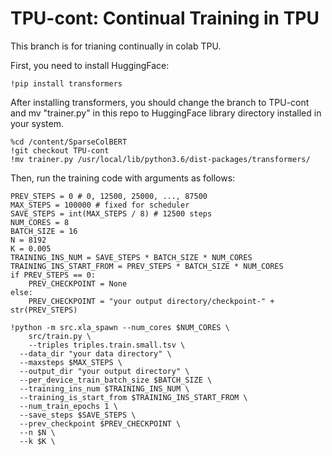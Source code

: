 # TPU-cont: Continual Training in TPU

This branch is for trianing continually in colab TPU.

First, you need to install HuggingFace:
```
!pip install transformers
```

After installing transformers, you should change the branch to TPU-cont and mv "trainer.py" in this repo to HuggingFace library directory installed in your system.
```
%cd /content/SparseColBERT 
!git checkout TPU-cont
!mv trainer.py /usr/local/lib/python3.6/dist-packages/transformers/
```

Then, run the training code with arguments as follows:

```
PREV_STEPS = 0 # 0, 12500, 25000, ..., 87500
MAX_STEPS = 100000 # fixed for scheduler
SAVE_STEPS = int(MAX_STEPS / 8) # 12500 steps 
NUM_CORES = 8
BATCH_SIZE = 16
N = 8192
K = 0.005
TRAINING_INS_NUM = SAVE_STEPS * BATCH_SIZE * NUM_CORES
TRAINING_INS_START_FROM = PREV_STEPS * BATCH_SIZE * NUM_CORES
if PREV_STEPS == 0:
    PREV_CHECKPOINT = None
else:
    PREV_CHECKPOINT = "your output directory/checkpoint-" + str(PREV_STEPS)

!python -m src.xla_spawn --num_cores $NUM_CORES \
	src/train.py \
	--triples triples.train.small.tsv \
  --data_dir "your data directory" \
  --maxsteps $MAX_STEPS \
  --output_dir "your output directory" \
  --per_device_train_batch_size $BATCH_SIZE \
  --training_ins_num $TRAINING_INS_NUM \
  --training_is_start_from $TRAINING_INS_START_FROM \
  --num_train_epochs 1 \
  --save_steps $SAVE_STEPS \
  --prev_checkpoint $PREV_CHECKPOINT \
  --n $N \
  --k $K \
```
